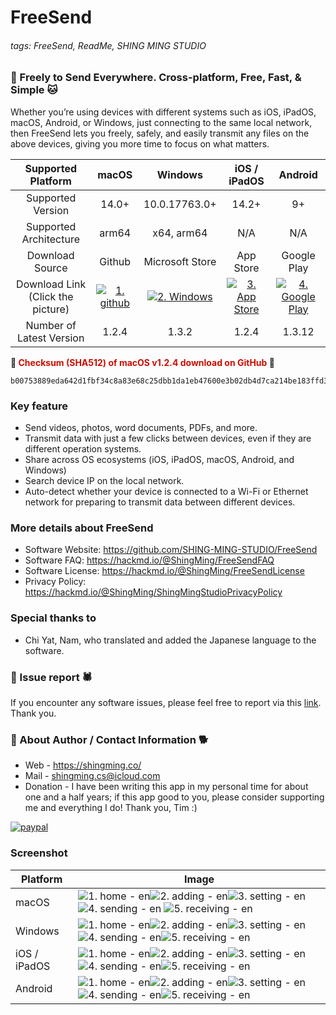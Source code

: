# FreeSend
###### tags: FreeSend, ReadMe, SHING MING STUDIO


### **:tiger: Freely to Send Everywhere. Cross-platform, Free, Fast, & Simple :cat:**

Whether you’re using devices with different systems such as iOS, iPadOS, macOS, Android, or Windows, just connecting to the same local network, then FreeSend lets you freely, safely, and easily transmit any files on the above devices, giving you more time to focus on what matters.

|        Supported Platform         |                                                      macOS                                                       |                                                   Windows                                                    |                                                   iOS / iPadOS                                                   |                                                                             Android                                                                             |
|:---------------------------------:|:----------------------------------------------------------------------------------------------------------------:|:------------------------------------------------------------------------------------------------------------:|:----------------------------------------------------------------------------------------------------------------:|:---------------------------------------------------------------------------------------------------------------------------------------------------------------:|
|        Supported  Version         |                                                      14.0+                                                       |                                                10.0.17763.0+                                                 |                                                      14.2+                                                       |                                                                               9+                                                                                |
|      Supported Architecture       |                                                      arm64                                                       |                                                  x64, arm64                                                  |                                                       N/A                                                        |                                                                               N/A                                                                               |
|          Download Source          |                                                      Github                                                      |                                               Microsoft Store                                                |                                                    App Store                                                     |                                                                           Google Play                                                                           |
| Download Link (Click the picture) | [![1. github](https://hackmd.io/_uploads/SJltNPi6p.png)](https://github.com/SHING-MING-STUDIO/FreeSend/releases) | [![2. Windows](https://hackmd.io/_uploads/By3t4Psap.png)](https://www.microsoft.com/store/apps/9NK38N2TXDGG) | [![3. App Store](https://hackmd.io/_uploads/r1X54vopT.png)](https://apps.apple.com/us/app/freesend/id6478240515) | [![4. Google Play](https://hackmd.io/_uploads/Bksc4Poap.png)](https://play.google.com/store/apps/details?id=com.shingmingstudio.freesend&pcampaignid=web_share) |
|     Number of Latest Version      |                                                      1.2.4                                                       |                                                    1.3.2                                                     |                                                      1.2.4                                                       |                                                                             1.3.12                                                                              |

**:owl: <font color=cake>Checksum (SHA512) of macOS v1.2.4 download on GitHub</font> :eagle:**
```
b00753889eda642d1fbf34c8a83e68c25dbb1da1eb47600e3b02db4d7ca214be183ffd308904637c1d0fd75127c7e808b203134fbbd6e2dab01e2c301e4f3105
```


### **Key feature**
- Send videos, photos, word documents, PDFs, and more.
- Transmit data with just a few clicks between devices, even if they are different operation systems.
- Share across OS ecosystems (iOS, iPadOS, macOS, Android, and Windows)
- Search device IP on the local network.
- Auto-detect whether your device is connected to a Wi-Fi or Ethernet network for preparing to transmit data between different devices.


### **More details about FreeSend**
- Software Website: https://github.com/SHING-MING-STUDIO/FreeSend
- Software FAQ: https://hackmd.io/@ShingMing/FreeSendFAQ
- Software License: https://hackmd.io/@ShingMing/FreeSendLicense
- Privacy Policy: https://hackmd.io/@ShingMing/ShingMingStudioPrivacyPolicy


### **Special thanks to**
- Chi Yat, Nam, who translated and added the Japanese language to the software.


### **:bug: Issue report :spider:**
If you encounter any software issues, please feel free to report via this [link](https://github.com/SHING-MING-STUDIO/FreeSend/issues). Thank you.


### **:tiger: About Author / Contact Information :dog2:**
- Web - https://shingming.co/
- Mail - shingming.cs@icloud.com
- Donation - I have been writing this app in my personal time for about one and a half years; if this app good to you, please consider supporting me and everything I do! Thank you, Tim :)

[![paypal](https://hackmd.io/_uploads/S16qytwCp.png)](https://www.paypal.com/paypalme/ShingMing)


### **Screenshot**
| Platform     | Image                                                                                                                                                                                                                                                                                                        |
| ------------ | ------------------------------------------------------------------------------------------------------------------------------------------------------------------------------------------------------------------------------------------------------------------------------------------------------------ |
| macOS        | ![1. home - en](https://hackmd.io/_uploads/HkhFpjER6.jpg)![2. adding - en](https://hackmd.io/_uploads/rkpcTiNAa.jpg)![3. setting - en](https://hackmd.io/_uploads/Sy_jpsEAT.jpg) ![4. sending - en](https://hackmd.io/_uploads/r1uiTi4Ap.jpg) ![5. receiving - en](https://hackmd.io/_uploads/HJOias4A6.jpg) |
| Windows      | ![1. home - en](https://hackmd.io/_uploads/S1-NAiNRT.png)![2. adding - en](https://hackmd.io/_uploads/Sy-NCoERT.png)![3. setting - en](https://hackmd.io/_uploads/HJWEAs4A6.png)![4. sending - en](https://hackmd.io/_uploads/r1bNAiEC6.png)![5. receiving - en](https://hackmd.io/_uploads/HyWECiNC6.png)   |
| iOS / iPadOS | ![1. home - en](https://hackmd.io/_uploads/H19a0i4Aa.png)![2. adding - en](https://hackmd.io/_uploads/rJ9pAjNAT.png)![3. setting - en](https://hackmd.io/_uploads/Bk9pAsVCT.png)![4. sending - en](https://hackmd.io/_uploads/r19T0i4A6.png)![5. receiving - en](https://hackmd.io/_uploads/By9a0jNRa.png)   | 
| Android      | ![1. home - en](https://hackmd.io/_uploads/Hk4_Ro4CT.jpg)![2. adding - en](https://hackmd.io/_uploads/rJN_CjNR6.jpg)![3. setting - en](https://hackmd.io/_uploads/ryEdRiNCp.jpg)![4. sending - en](https://hackmd.io/_uploads/HJruRi4AT.jpg)![5. receiving - en](https://hackmd.io/_uploads/SJEORoVR6.jpg)   |
